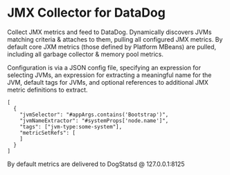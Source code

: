 # JMX Collector for DataDog

Collect JMX metrics and feed to DataDog.  Dynamically discovers JVMs matching criteria & attaches to them, pulling all configured JMX metrics.  By default core JXM metrics (those defined by Platform MBeans) are pulled, including all garbage collector & memory pool metrics.

Configuration is via a JSON config file, specifying an expression for selecting JVMs, an expression for extracting a meaningful name for the JVM, default tags for JVMs, and optional references to additional JMX metric definitions to extract.
```
[
  {
    "jvmSelector": "#appArgs.contains('Bootstrap')",
    "jvmNameExtractor": "#systemProps['node.name']",
    "tags": ["jvm-type:some-system"],
    "metricSetRefs": [
    ]
  }
]
```

By default metrics are delivered to DogStatsd @ 127.0.0.1:8125

